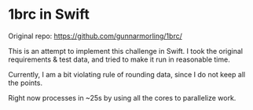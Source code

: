 # 1brc in Swift

Original repo: https://github.com/gunnarmorling/1brc/

This is an attempt to implement this challenge in Swift. I took the original requirements & test data, and 
tried to make it run in reasonable time.

Currently, I am a bit violating rule of rounding data, since I do not keep all the points.

Right now processes in ~25s by using all the cores to parallelize work.

